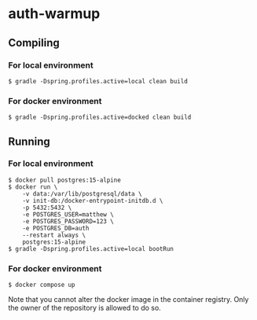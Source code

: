 # auth-warmup

## Compiling

### For local environment

```
$ gradle -Dspring.profiles.active=local clean build
```

### For docker environment

```
$ gradle -Dspring.profiles.active=docked clean build
```

## Running

### For local environment

```
$ docker pull postgres:15-alpine
$ docker run \
	-v data:/var/lib/postgresql/data \
	-v init-db:/docker-entrypoint-initdb.d \
	-p 5432:5432 \
	-e POSTGRES_USER=matthew \
	-e POSTGRES_PASSWORD=123 \
	-e POSTGRES_DB=auth
	--restart always \
	postgres:15-alpine
$ gradle -Dspring.profiles.active=local bootRun
```

### For docker environment

```
$ docker compose up
```
Note that you cannot alter the docker image in the container registry. Only the owner of the repository is allowed to do so.


